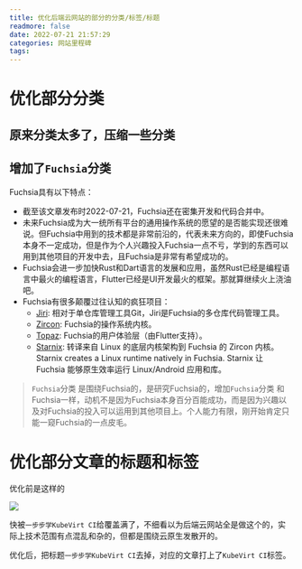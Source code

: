 ```yaml
---
title: 优化后端云网站的部分的分类/标签/标题
readmore: false
date: 2022-07-21 21:57:29
categories: 网站里程碑
tags:
---
```


# 优化部分分类

## 原来分类太多了，压缩一些分类

## 增加了`Fuchsia`分类

Fuchsia具有以下特点：
* 截至该文章发布时2022-07-21，Fuchsia还在密集开发和代码合并中。
* 未来Fuchsia成为大一统所有平台的通用操作系统的愿望的是否能实现还很难说。但Fuchsia中用到的技术都是非常前沿的，代表未来方向的，即使Fuchsia本身不一定成功，但是作为个人兴趣投入Fuchsia一点不亏，学到的东西可以用到其他项目的开发中去，且Fuchsia是非常有希望成功的。
* Fuchsia会进一步加快Rust和Dart语言的发展和应用，虽然Rust已经是编程语言中最火的编程语言，Flutter已经是UI开发最火的框架。那就算继续火上浇油吧。
* Fuchsia有很多颠覆过往认知的疯狂项目：
  * [Jiri](https://fuchsia.googlesource.com/jiri): 相对于单仓库管理工具Git，Jiri是Fuchsia的多仓库代码管理工具。
  * [Zircon](https://fuchsia.googlesource.com/fuchsia/+/refs/heads/main/zircon/): Fuchsia的操作系统内核。
  * [Topaz](https://fuchsia.googlesource.com/topaz/): Fuchsia的用户体验层（由Flutter支持）。
  * [Starnix](https://fuchsia.googlesource.com/fuchsia/+/refs/heads/main/src/proc/bin/starnix/): 转译来自 Linux 的底层内核架构到 Fuchsia 的 Zircon 内核。Starnix creates a Linux runtime natively in Fuchsia. Starnix 让 Fuchsia 能够原生效率运行 Linux/Android 应用和库。

> `Fuchsia`分类 是围绕Fuchsia的，是研究Fuchsia的，增加`Fuchsia`分类 和Fuchsia一样，动机不是因为Fuchsia本身百分百能成功，而是因为兴趣以及对Fuchsia的投入可以运用到其他项目上。个人能力有限，刚开始肯定只能一窥Fuchsia的一点皮毛。



# 优化部分文章的标题和标签

优化前是这样的

![](/images/change-dir/2022-07-22-13-57-49.png)

快被`一步步学KubeVirt CI`给覆盖满了，不细看以为后端云网站全是做这个的，实际上技术范围有点混乱和杂的，但都是围绕云原生发散开的。

优化后，把标题`一步步学KubeVirt CI`去掉，对应的文章打上了`KubeVirt CI`标签。
